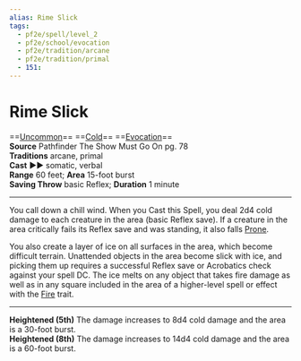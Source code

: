 ```yaml
---
alias: Rime Slick
tags:
  - pf2e/spell/level_2
  - pf2e/school/evocation
  - pf2e/tradition/arcane
  - pf2e/tradition/primal
  - 151:
---
```


# Rime Slick

==[Uncommon](../../../Traits/Uncommon.md)== ==[Cold](../../../Traits/Cold.md)== ==[Evocation](../../../Traits/Evocation.md)==  
__Source__ Pathfinder The Show Must Go On pg. 78  
**Traditions** arcane, primal  
**Cast** ►► somatic, verbal  
**Range** 60 feet; **Area** 15-foot burst  
**Saving Throw** basic Reflex; **Duration** 1 minute

---

You call down a chill wind. When you Cast this Spell, you deal 2d4 cold damage to each creature in the area (basic Reflex save). If a creature in the area critically fails its Reflex save and was standing, it also falls [Prone](../../../Conditions/Prone.md).

You also create a layer of ice on all surfaces in the area, which become difficult terrain. Unattended objects in the area become slick with ice, and picking them up requires a successful Reflex save or Acrobatics check against your spell DC. The ice melts on any object that takes fire damage as well as in any square included in the area of a higher-level spell or effect with the [Fire](../../../Traits/Fire.md) trait.

<hr>

**Heightened (5th)** The damage increases to 8d4 cold damage and the area is a 30-foot burst.  
**Heightened (8th)** The damage increases to 14d4 cold damage and the area is a 60-foot burst.
